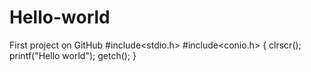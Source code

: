 # Hello-world
First project on GitHub
#include<stdio.h>
#include<conio.h>
{
clrscr();
printf("Hello world");
getch();
}
